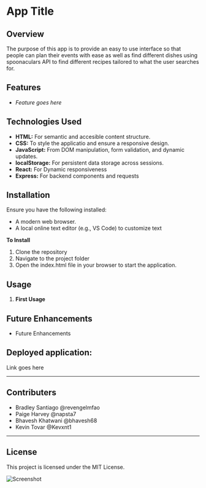 # **App Title**


## **Overview**

The purpose of this app is to provide an easy to use interface so that people can plan their events with ease as well as find different dishes using spoonaculars API to find different recipes tailored to what the user searches for.
## **Features**
* *Feature goes here*


## **Technologies Used**
* **HTML:**  For semantic and accesible content structure.
* **CSS:** To style the applicatio and ensure a responsive design.
* **JavaScript:** From DOM manipulation, form validation, and dynamic updates.
* **localStorage:** For persistent data storage across sessions.
* **React:** For Dynamic responsiveness
* **Express:** For backend components and requests

## **Installation**
Ensure you have the following installed:
* A modern web browser.
* A local online text editor (e.g., VS Code) to customize text
  
**To Install**
  1. Clone the repository
  2. Navigate to the project folder
  3. Open the index.html file in your browser to start the application.
 
  ## **Usage**
  1. **First Usage**
     

## **Future Enhancements**
* Future Enhancements


## Deployed application: 
Link goes here

---
## **Contributers**
* Bradley Santiago @revengelmfao
* Paige Harvey @napsta7
* Bhavesh Khatwani @bhavesh68
* Kevin Tovar @Kevxnt1

---
  ## **License**
  This project is licensed under the MIT License. 

![Screenshot](https://github.com/)

